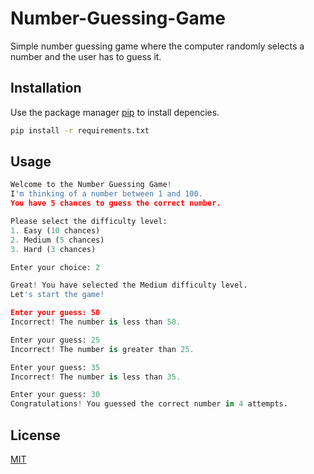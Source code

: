 # Number-Guessing-Game

Simple number guessing game where the computer randomly selects a number and the user has to guess it.
## Installation

Use the package manager [pip](https://pip.pypa.io/en/stable/) to install depencies.

```bash
pip install -r requirements.txt
```

## Usage

```python
Welcome to the Number Guessing Game!
I'm thinking of a number between 1 and 100.
You have 5 chances to guess the correct number.

Please select the difficulty level:
1. Easy (10 chances)
2. Medium (5 chances)
3. Hard (3 chances)

Enter your choice: 2

Great! You have selected the Medium difficulty level.
Let's start the game!

Enter your guess: 50
Incorrect! The number is less than 50.

Enter your guess: 25
Incorrect! The number is greater than 25.

Enter your guess: 35
Incorrect! The number is less than 35.

Enter your guess: 30
Congratulations! You guessed the correct number in 4 attempts.
```

## License

[MIT](https://choosealicense.com/licenses/mit/)
